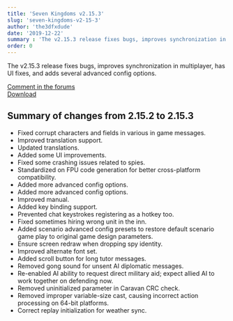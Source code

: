 ```yaml
---
title: 'Seven Kingdoms v2.15.3'
slug: 'seven-kingdoms-v2-15-3'
author: 'the3dfxdude'
date: '2019-12-22'
summary : 'The v2.15.3 release fixes bugs, improves synchronization in multiplayer, has UI fixes, and adds several advanced config options.'
order: 0
---
```


The v2.15.3 release fixes bugs, improves synchronization in multiplayer, has UI fixes, and adds several advanced config options.

[Comment in the forums](https://www.7kfans.com/forums/viewtopic.php?f=18&amp;t=1133)<br>
[Download](../download/v2.15.3.html)

## Summary of changes from 2.15.2 to 2.15.3
* Fixed corrupt characters and fields in various in game messages.
* Improved translation support.
* Updated translations.
* Added some UI improvements.
* Fixed some crashing issues related to spies.
* Standardized on FPU code generation for better cross-platform compatibility.
* Added more advanced config options.
* Added more advanced config options.
* Improved manual.
* Added key binding support.
* Prevented chat keystrokes registering as a hotkey too.
* Fixed sometimes hiring wrong unit in the inn.
* Added scenario advanced config presets to restore default scenario game play to original game design parameters.
* Ensure screen redraw when dropping spy identity.
* Improved alternate font set.
* Added scroll button for long tutor messages.
* Removed gong sound for unsent AI diplomatic messages.
* Re-enabled AI ability to request direct military aid; expect allied AI to work together on defending now.
* Removed uninitialized parameter in Caravan CRC check.
* Removed improper variable-size cast, causing incorrect action processing on 64-bit platforms.
* Correct replay initialization for weather sync.
